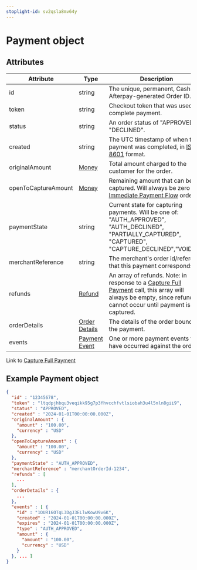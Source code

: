 ```yaml
---
stoplight-id: sv2qsla8mv64y
---
```


# Payment object

## Attributes

|Attribute|	Type|	Description|
|--|--|--|
|id	|string	|The unique, permanent, Cash App Afterpay-generated Order ID.|
|token	|string	|Checkout token that was used to complete payment.|
|status|	string|	An order status of "APPROVED" or "DECLINED".|
|created|	string|	The UTC timestamp of when the payment was completed, in [ISO 8601](https://www.iso.org/iso-8601-date-and-time-format.html) format.|
|originalAmount	|[Money](Money-object.md)|	Total amount charged to the customer for the order.|
|openToCaptureAmount|	[Money](Money-object.md)	|Remaining amount that can be captured. Will always be zero for [Immediate Payment Flow](Immediate-Payment-Flow.md) orders.|
|paymentState	|string|	Current state for capturing payments. Will be one of: "AUTH_APPROVED", "AUTH_DECLINED", "PARTIALLY_CAPTURED", "CAPTURED", "CAPTURE_DECLINED","VOIDED".|
|merchantReference|	string	|The merchant's order id/reference that this payment corresponds to.|
|refunds	|[Refund](Refund-object.md)	|An array of refunds. Note: in response to a [Capture Full Payment](../../reference/Immediate-Payment-Flow.v2.yaml/paths/~1v2~1payments~1capture/post) call, this array will always be empty, since refunds cannot occur until payment is captured.|
|orderDetails|	[Order Details](Order-Details-object.md)|	The details of the order bound to the payment.|
|events	|[Payment Event](Payment-Event-object.md)|	One or more payment events that have occurred against the order.|

 Link to [Capture Full Payment](../../reference/Immediate-Payment-Flow.v2.yaml/paths/~1v2~1payments~1capture/post)

## Example Payment object

```json
{
  "id" : "12345678",
  "token" : "ltqdpjhbqu3veqikk95g7p3fhvcchfvtlsiobah3u4l5nln8gii9",
  "status" : "APPROVED",
  "created" : "2024-01-01T00:00:00.000Z",
  "originalAmount" : {
    "amount" : "100.00",
    "currency" : "USD"
  },
  "openToCaptureAmount" : {
    "amount" : "100.00",
    "currency" : "USD"
  },
  "paymentState" : "AUTH_APPROVED",
  "merchantReference" : "merchantOrderId-1234",
  "refunds" : [
    ...
  ],
  "orderDetails" : {
    ...
  },
  "events" : [ {
    "id" : "1OUR16OTqL3DgJ3ELlwKowU9v6K",
    "created" : "2024-01-01T00:00:00.000Z",
    "expires" : "2024-01-01T00:00:00.000Z",
    "type" : "AUTH_APPROVED",
    "amount" : {
      "amount" : "100.00",
      "currency" : "USD"
    }
  }, ... ]
}
```